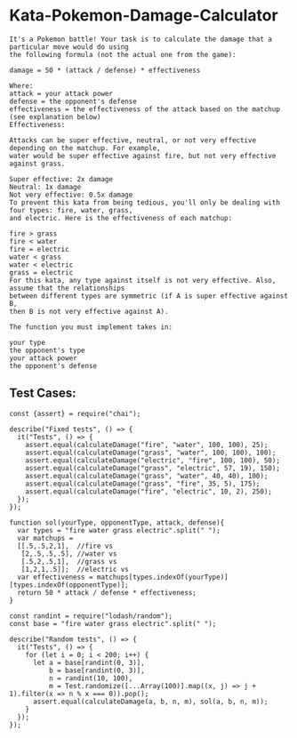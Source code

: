 # Kata-Pokemon-Damage-Calculator

    It's a Pokemon battle! Your task is to calculate the damage that a particular move would do using
    the following formula (not the actual one from the game):

    damage = 50 * (attack / defense) * effectiveness

    Where:
    attack = your attack power
    defense = the opponent's defense
    effectiveness = the effectiveness of the attack based on the matchup (see explanation below)
    Effectiveness:

    Attacks can be super effective, neutral, or not very effective depending on the matchup. For example,
    water would be super effective against fire, but not very effective against grass.

    Super effective: 2x damage
    Neutral: 1x damage
    Not very effective: 0.5x damage
    To prevent this kata from being tedious, you'll only be dealing with four types: fire, water, grass, 
    and electric. Here is the effectiveness of each matchup:

    fire > grass
    fire < water
    fire = electric
    water < grass
    water < electric
    grass = electric
    For this kata, any type against itself is not very effective. Also, assume that the relationships 
    between different types are symmetric (if A is super effective against B, 
    then B is not very effective against A).

    The function you must implement takes in:

    your type
    the opponent's type
    your attack power
    the opponent's defense



Test Cases:
-
    const {assert} = require("chai");

    describe("Fixed tests", () => {
      it("Tests", () => {
        assert.equal(calculateDamage("fire", "water", 100, 100), 25);
        assert.equal(calculateDamage("grass", "water", 100, 100), 100);
        assert.equal(calculateDamage("electric", "fire", 100, 100), 50);
        assert.equal(calculateDamage("grass", "electric", 57, 19), 150);
        assert.equal(calculateDamage("grass", "water", 40, 40), 100);
        assert.equal(calculateDamage("grass", "fire", 35, 5), 175);
        assert.equal(calculateDamage("fire", "electric", 10, 2), 250);
      });
    });

    function sol(yourType, opponentType, attack, defense){
      var types = "fire water grass electric".split(" ");
      var matchups =
      [[.5,.5,2,1],  //fire vs
       [2,.5,.5,.5], //water vs
       [.5,2,.5,1],  //grass vs
       [1,2,1,.5]];  //electric vs
      var effectiveness = matchups[types.indexOf(yourType)][types.indexOf(opponentType)];
      return 50 * attack / defense * effectiveness;
    }

    const randint = require("lodash/random");
    const base = "fire water grass electric".split(" ");

    describe("Random tests", () => {
      it("Tests", () => {
        for (let i = 0; i < 200; i++) {
          let a = base[randint(0, 3)],
              b = base[randint(0, 3)],
              n = randint(10, 100),
              m = Test.randomize([...Array(100)].map((x, j) => j + 1).filter(x => n % x === 0)).pop();
          assert.equal(calculateDamage(a, b, n, m), sol(a, b, n, m));
        }
      });
    });
